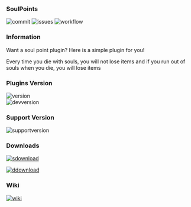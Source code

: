 ### SoulPoints
![commit](https://img.shields.io/github/last-commit/VoChiDanh/SoulPoints?label=Last%20DevBuild%20Update)
![issues](https://img.shields.io/github/issues/VoChiDanh/SoulPoints?label=Issues)
![workflow](https://img.shields.io/github/workflow/status/VoChiDanh/SoulPoints/Build%20&%20Upload?label=DevBuild) 
### Information
Want a soul point plugin? Here is a simple plugin for you!

Every time you die with souls, you will not lose items and if you run out of souls when you die, you will lose items


### Plugins Version
![version](https://img.shields.io/spiget/version/96396?label=SpigotMC%20Version) <br>
![devversion](https://img.shields.io/static/v1?label=DevBuild%20Version&message=v1.3.4&color=yellow)

### Support Version
![supportversion](https://img.shields.io/static/v1?label=Support%20Version&message=Minecraft%201.12.x%20-%201.18.x&color=green) <br>


### Downloads

[![sdownload](https://img.shields.io/spiget/downloads/96396?color=success&label=SpigotMC%20Downloads)](https://www.spigotmc.org/resources/soulpoints.96396/) <br> 

[![ddownload](https://img.shields.io/github/downloads/VoChiDanh/SoulPoints/total?color=success&label=DevBuild%20Download)](https://github.com/VoChiDanh/SoulPoints/releases/download/v1.3.x/SoulPoints.jar)

### Wiki
[![wiki](https://img.shields.io/static/v1?label=Wiki&message=v1&color=blue)](https://github.com/VoChiDanh/SoulPoints/wiki)
